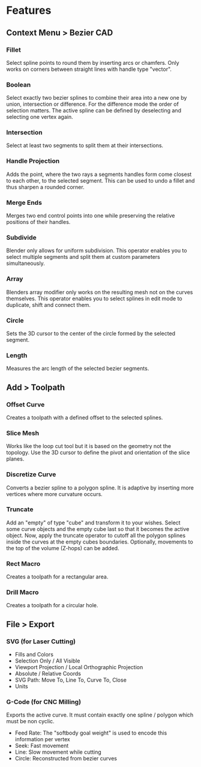 # Features


## Context Menu > Bezier CAD

### Fillet
Select spline points to round them by inserting arcs or chamfers. Only works on corners between straight lines with handle type "vector".

### Boolean
Select exactly two bezier splines to combine their area into a new one by union, intersection or difference.
For the difference mode the order of selection matters. The active spline can be defined by deselecting and selecting one vertex again.

### Intersection
Select at least two segments to split them at their intersections.

### Handle Projection
Adds the point, where the two rays a segments handles form come closest to each other, to the selected segment.
This can be used to undo a fillet and thus sharpen a rounded corner.

### Merge Ends
Merges two end control points into one while preserving the relative positions of their handles.

### Subdivide
Blender only allows for uniform subdivision.
This operator enables you to select multiple segments and split them at custom parameters simultaneously.

### Array
Blenders array modifier only works on the resulting mesh not on the curves themselves.
This operator enables you to select splines in edit mode to duplicate, shift and connect them.

### Circle
Sets the 3D cursor to the center of the circle formed by the selected segment.

### Length
Measures the arc length of the selected bezier segments.


## Add > Toolpath

### Offset Curve
Creates a toolpath with a defined offset to the selected splines.

### Slice Mesh
Works like the loop cut tool but it is based on the geometry not the topology.
Use the 3D cursor to define the pivot and orientation of the slice planes.

### Discretize Curve
Converts a bezier spline to a polygon spline.
It is adaptive by inserting more vertices where more curvature occurs.

### Truncate
Add an "empty" of type "cube" and transform it to your wishes.
Select some curve objects and the empty cube last so that it becomes the active object.
Now, apply the truncate operator to cutoff all the polygon splines inside the curves at the empty cubes boundaries.
Optionally, movements to the top of the volume (Z-hops) can be added.

### Rect Macro
Creates a toolpath for a rectangular area.

### Drill Macro
Creates a toolpath for a circular hole.


## File > Export

### SVG (for Laser Cutting)
- Fills and Colors
- Selection Only / All Visible
- Viewport Projection / Local Orthographic Projection
- Absolute / Relative Coords
- SVG Path: Move To, Line To, Curve To, Close
- Units

### G-Code (for CNC Milling)
Exports the active curve.
It must contain exactly one spline / polygon which must be non cyclic.
- Feed Rate: The "softbody goal weight" is used to encode this information per vertex
- Seek: Fast movement
- Line: Slow movement while cutting
- Circle: Reconstructed from bezier curves
